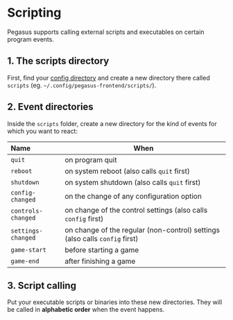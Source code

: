 # Scripting

Pegasus supports calling external scripts and executables on certain program events.

## 1. The scripts directory

First, find your [config directory](config-dirs.md) and create a new directory there called `scripts` (eg. `~/.config/pegasus-frontend/scripts/`).

## 2. Event directories

Inside the `scripts` folder, create a new directory for the kind of events for which you want to react:

Name | When
:--- | ----
`quit` | on program quit
`reboot` | on system reboot (also calls `quit` first)
`shutdown` | on system shutdown (also calls `quit` first)
`config-changed` | on the change of any configuration option
`controls-changed` | on change of the control settings (also calls `config` first)
`settings-changed` | on change of the regular (non-control) settings (also calls `config` first)
`game-start` | before starting a game
`game-end` | after finishing a game

## 3. Script calling

Put your executable scripts or binaries into these new directories. They will be called in **alphabetic order** when the event happens.

